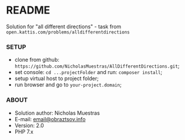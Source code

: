 # README
Solution for "all different directions" - task from `open.kattis.com/problems/alldifferentdirections`

### SETUP
- clone from github: `https://github.com/NicholasMuestras/AllDifferentDirections.git`;
- set console: `cd ...projectFolder` and run: `composer install`;
- setup virtual host to project folder;
- run browser and go to `your-project.domain`;

### ABOUT
- Solution author: Nicholas Muestras
- E-mail: email@obraztsov.info
- Version: 2.0
- PHP 7.x
